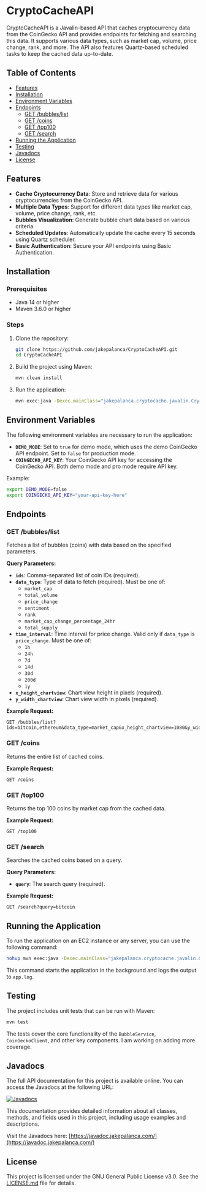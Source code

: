 # CryptoCacheAPI

CryptoCacheAPI is a Javalin-based API that caches cryptocurrency data from the CoinGecko API and provides endpoints for fetching and searching this data. It supports various data types, such as market cap, volume, price change, rank, and more. The API also features Quartz-based scheduled tasks to keep the cached data up-to-date.

## Table of Contents

- [Features](#features)
- [Installation](#installation)
- [Environment Variables](#environment-variables)
- [Endpoints](#endpoints)
    - [GET /bubbles/list](#get-bubbleslist)
    - [GET /coins](#get-coins)
    - [GET /top100](#get-top100)
    - [GET /search](#get-search)
- [Running the Application](#running-the-application)
- [Testing](#testing)
- [Javadocs](#javadocs)
- [License](#license)

## Features

- **Cache Cryptocurrency Data**: Store and retrieve data for various cryptocurrencies from the CoinGecko API.
- **Multiple Data Types**: Support for different data types like market cap, volume, price change, rank, etc.
- **Bubbles Visualization**: Generate bubble chart data based on various criteria.
- **Scheduled Updates**: Automatically update the cache every 15 seconds using Quartz scheduler.
- **Basic Authentication**: Secure your API endpoints using Basic Authentication.

## Installation

### Prerequisites

- Java 14 or higher
- Maven 3.6.0 or higher

### Steps

1. Clone the repository:

   ```bash
   git clone https://github.com/jakepalanca/CryptoCacheAPI.git
   cd CryptoCacheAPI
   ```

2. Build the project using Maven:

   ```bash
   mvn clean install
   ```

3. Run the application:

   ```bash
   mvn exec:java -Dexec.mainClass="jakepalanca.cryptocache.javalin.CryptoCacheApplication"
   ```

## Environment Variables

The following environment variables are necessary to run the application:

- **`DEMO_MODE`**: Set to `true` for demo mode, which uses the demo CoinGecko API endpoint. Set to `false` for production mode.
- **`COINGECKO_API_KEY`**: Your CoinGecko API key for accessing the CoinGecko API. Both demo mode and pro mode require API key.

Example:

```bash
export DEMO_MODE=false
export COINGECKO_API_KEY="your-api-key-here"
```

## Endpoints

### GET /bubbles/list

Fetches a list of bubbles (coins) with data based on the specified parameters.

**Query Parameters:**

- **`ids`**: Comma-separated list of coin IDs (required).
- **`data_type`**: Type of data to fetch (required). Must be one of:
    - `market_cap`
    - `total_volume`
    - `price_change`
    - `sentiment`
    - `rank`
    - `market_cap_change_percentage_24hr`
    - `total_supply`
- **`time_interval`**: Time interval for price change. Valid only if `data_type` is `price_change`. Must be one of:
    - `1h`
    - `24h`
    - `7d`
    - `14d`
    - `30d`
    - `200d`
    - `1y`
- **`x_height_chartview`**: Chart view height in pixels (required).
- **`y_width_chartview`**: Chart view width in pixels (required).

**Example Request:**

```http
GET /bubbles/list?ids=bitcoin,ethereum&data_type=market_cap&x_height_chartview=1080&y_width_chartview=1920
```

### GET /coins

Returns the entire list of cached coins.

**Example Request:**

```http
GET /coins
```

### GET /top100

Returns the top 100 coins by market cap from the cached data.

**Example Request:**

```http
GET /top100
```

### GET /search

Searches the cached coins based on a query.

**Query Parameters:**

- **`query`**: The search query (required).

**Example Request:**

```http
GET /search?query=bitcoin
```

## Running the Application

To run the application on an EC2 instance or any server, you can use the following command:

```bash
nohup mvn exec:java -Dexec.mainClass="jakepalanca.cryptocache.javalin.CryptoCacheApplication" > app.log 2>&1 &
```

This command starts the application in the background and logs the output to `app.log`.

## Testing

The project includes unit tests that can be run with Maven:

```bash
mvn test
```

The tests cover the core functionality of the `BubbleService`, `CoinGeckoClient`, and other key components. I am working on adding more coverage.

## Javadocs

The full API documentation for this project is available online. You can access the Javadocs at the following URL:

[![Javadocs](https://img.shields.io/badge/Javadocs-Online-blue)](https://javadoc.jakepalanca.com/)

This documentation provides detailed information about all classes, methods, and fields used in this project, including usage examples and descriptions.

Visit the Javadocs here: [https://javadoc.jakepalanca.com/](https://javadoc.jakepalanca.com/)

## License

This project is licensed under the GNU General Public License v3.0. See the [LICENSE.md](LICENSE.md) file for details.